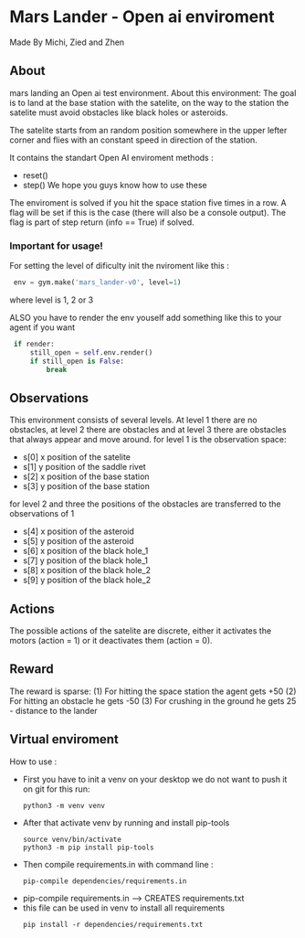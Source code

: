 # Mars Lander - Open ai enviroment

Made By Michi, Zied and Zhen

## About
mars landing an Open ai test environment.
About this environment:
The goal is to land at the base station with the satelite, on the way to the station the satelite must avoid obstacles like black holes or asteroids.

The satelite starts from an random position somewhere in the upper lefter corner and flies with an constant speed in direction of the station.

It contains the standart Open AI enviroment methods :
- reset()
- step()
 We hope you guys know how to use these

 The enviroment is solved if you hit the space station five times in a row. A flag will be set if this is the case (there will also be a console output). The flag is part of step return (info == True) if solved.

### Important for usage!
 For setting the level of dificulty init the nviroment like this :
 ```python
  env = gym.make('mars_lander-v0', level=1)
 ```
 where level is 1, 2 or 3
 

 ALSO you have to render the env youself add something like this to your agent if you want
 ```python
  if render:
      still_open = self.env.render()
      if still_open is False:
          break
 ```

## Observations

This environment consists of several levels. At level 1 there are no obstacles, at level 2 there are obstacles and at level 3 there are obstacles that always appear and move around.
for level 1 is the observation space:
- s[0] x position of the satelite
- s[1] y position of the saddle rivet
- s[2] x position of the base station
- s[3] y position of the base station

for level 2 and three the positions of the obstacles are transferred to the observations of 1
- s[4] x position of the asteroid
- s[5] y position of the asteroid
- s[6] x position of the black hole_1
- s[7] y position of the black hole_1
- s[8] x position of the black hole_2
- s[9] y position of the black hole_2

## Actions

The possible actions of the satelite are discrete, either it activates the motors (action = 1) or it deactivates them (action = 0).

## Reward
The reward is sparse:
(1) For hitting the space station the agent gets +50
(2) For hitting an obstacle he gets -50
(3) For crushing in the ground he gets 25 - distance to the lander

## Virtual enviroment
How to use : 
- First you have to init a venv on your desktop we do not want to push it on git for this run:
  ```shell
  python3 -m venv venv
  ```
- After that activate venv by running and install pip-tools
  ```shell
  source venv/bin/activate
  python3 -m pip install pip-tools
  ```
- Then compile requirements.in with command line :
  ```shell
  pip-compile dependencies/requirements.in
  ```
- pip-compile requirements.in  --> CREATES requirements.txt
- this file can be used in venv to install all requirements
  ```shell
  pip install -r dependencies/requirements.txt
  ```
